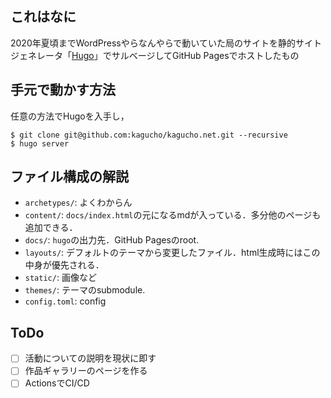 ## これはなに
2020年夏頃までWordPressやらなんやらで動いていた局のサイトを静的サイトジェネレータ「[Hugo](https://gohugo.io/)」でサルベージしてGitHub Pagesでホストしたもの

## 手元で動かす方法
任意の方法でHugoを入手し，

```
$ git clone git@github.com:kagucho/kagucho.net.git --recursive
$ hugo server
```

## ファイル構成の解説
- `archetypes/`: よくわからん
- `content/`: `docs/index.html`の元になるmdが入っている．多分他のページも追加できる．
- `docs/`: `hugo`の出力先．GitHub Pagesのroot.
- `layouts/`: デフォルトのテーマから変更したファイル．html生成時にはこの中身が優先される．
- `static/`: 画像など
- `themes/`: テーマのsubmodule.
- `config.toml`: config

## ToDo
- [ ] 活動についての説明を現状に即す
- [ ] 作品ギャラリーのページを作る
- [ ] ActionsでCI/CD
